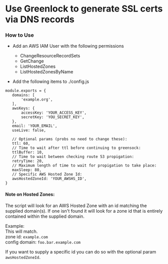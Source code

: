 # Use Greenlock to generate SSL certs via DNS records

### How to Use
- Add an AWS IAM User with the following permissions
  - ChangeResourceRecordSets
  - GetChange
  - ListHostedZones
  - ListHostedZonesByName

- Add the following items to ./config.js
 ```
 module.exports = {
    domains: [
        'example.org',
    ],
    awsKeys: {
        accessKey: 'YOUR_ACCESS_KEY',
        secretKey: 'YOU_SECRET_KEY',
    },
    email: 'YOUR_EMAIL',
    useLive: false,

    // Optional params (probs no need to change these):
    ttl: 60,
    // Time to wait after ttl before continuing to greensock:
    ttlBuffer: 10,
    // Time to wait between checking route 53 propigation:
    retryTime: 20,
    // Maximum length of time to wait for propigation to take place:
    maxSleep: 80,
    // Specific AWS Hosted Zone Id:
    awsHostedZoneId: 'YOUR_AWSHS_ID',
}
```

#### Note on Hosted Zones:
The script will look for an AWS Hosted Zone with an id matching the supplied domain(s). If one isn't found it will look for a zone id that is entirely contained within the supplied domain. 

Example:  
This will match.  
zone id: `example.com`  
config domain: `foo.bar.example.com`

If you want to supply a specific id you can do so with the optional param `awsHostedZoneId`.

